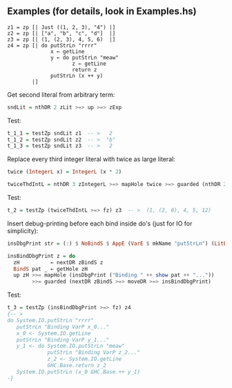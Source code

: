 ## Examples (for details, look in Examples.hs)

```
z1 = zp [| Just ((1, 2, 3), "4") |]
z2 = zp [| ["a", "b", "c", "d"]  |]
z3 = zp [| (1, (2, 3), 4, 5, 6)  |]
z4 = zp [| do putStrLn "rrrr"
              x ← getLine
              y ← do putStrLn "meaw"
                     z ← getLine
                     return z
              putStrLn (x ++ y)
        |]
```

Get second literal from arbitrary term:

```haskell
sndLit = nthDR 2 zLit >=> up >=> zExp
```

Test:

```haskell
t_1_1 = testZp sndLit z1  -- >   2
t_1_2 = testZp sndLit z2  -- >  "b"
t_1_3 = testZp sndLit z3  -- >   2
```

Replace every third integer literal with twice as large literal:

```haskell
twice (IntegerL x) = IntegerL (x * 2)

twiceThdIntL = nthDR 3 zIntegerL >=> mapHole twice >=> guarded (nthDR 2 zIntegerL >=> twiceThdIntL)
```

Test:

```haskell
t_2 = testZp (twiceThdIntL >=> fz) z3  -- >  (1, (2, 6), 4, 5, 12)
```

Insert debug-printing before each bind inside do's (just for IO for simplicity):

```haskell
insDbgPrint str = (:) $ NoBindS $ AppE (VarE $ mkName "putStrLn") (LitE $ StringL str)

insBindDbgPrint z = do
  zH          ← nextDR zBindS z
  BindS pat _ ← getHole zH
  up zH >>= mapHole (insDbgPrint ("Binding " ++ show pat ++ "..."))
        >>= guarded (nextDR zBindS >=> moveDR >=> insBindDbgPrint)
```

Test:

```haskell
t_3 = testZp (insBindDbgPrint >=> fz) z4
{-- >
do System.IO.putStrLn "rrrr"
   putStrLn "Binding VarP x_0..."
   x_0 <- System.IO.getLine
   putStrLn "Binding VarP y_1..."
   y_1 <- do System.IO.putStrLn "meaw"
             putStrLn "Binding VarP z_2..."
             z_2 <- System.IO.getLine
             GHC.Base.return z_2
   System.IO.putStrLn (x_0 GHC.Base.++ y_1)
-}
```